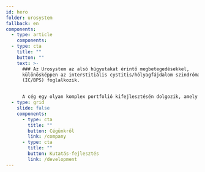 ```yaml
---
id: hero
folder: urosystem
fallback: en
components:
  - type: article
    components:
  - type: cta
    title: ""
    button: ""
    text: >-
      ### Az Urosystem az alsó húgyutakat érintő megbetegedésekkel,
      különösképpen az interstitiális cystitis/hólyagfájdalom szindrómával
      (IC/BPS) foglalkozik. 


      A cég egy olyan komplex portfolió kifejlesztésén dolgozik, amely elsősorban a világ IC/BPS pácienseinek számára nyújt megoldást, a diagnosztizálástól a terápiáig.
  - type: grid
    slide: false
    components:
      - type: cta
        title: ""
        button: Cégünkről
        link: /company
      - type: cta
        title: ""
        button: Kutatás-fejlesztés
        link: /development
---
```

